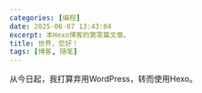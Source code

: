 ```yaml
---
categories: [编程]
date: 2025-06-07 13:43:04
excerpt: 本Hexo博客的第零篇文章。
title: 世界，您好！
tags: [博客, 随笔]
---
```


从今日起，我打算弃用WordPress，转而使用Hexo。
